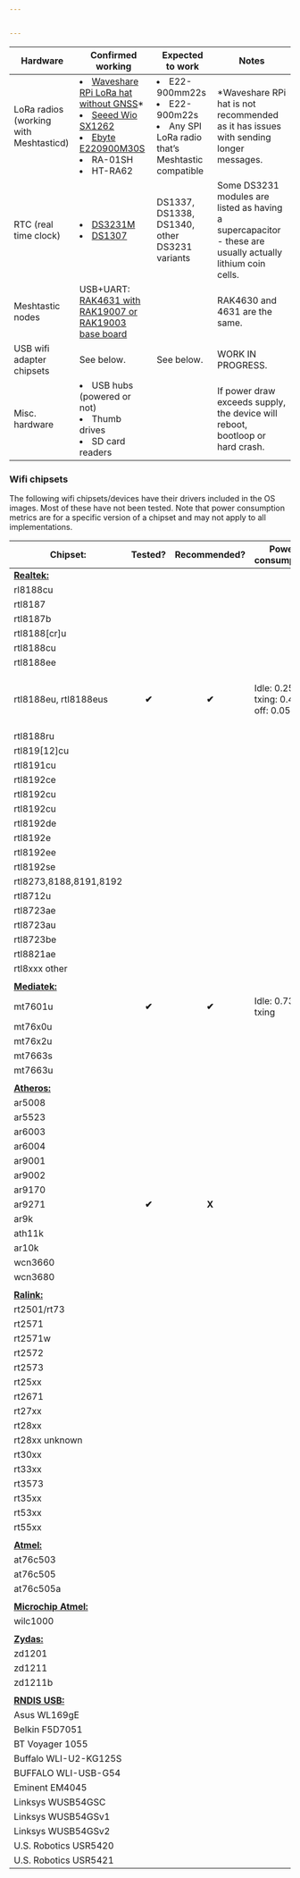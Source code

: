 ```yaml
---


---
```



<table>
<thead>
<tr>
<th>Hardware</th>
<th>Confirmed working</th>
<th>Expected to work</th>
<th>Notes</th>
</tr>
</thead>
<tbody>
<tr>
<td>LoRa radios (working with Meshtasticd)</td>
<td><li><a href="https://www.waveshare.com/sx1262-lorawan-hat.htm?sku=22002">Waveshare RPi LoRa hat without GNSS</a>*</li><li><a href="https://www.seeedstudio.com/Wio-SX1262-Wireless-Module-p-5981.html">Seeed Wio SX1262</a></li><li><a href="https://aliexpress.com/item/4000543921245.html">Ebyte E220900M30S</a></li><li>RA-01SH</li><li>HT-RA62</li></td>
<td><li>E22-900mm22s</li><li>E22-900m22s</li><li>Any SPI LoRa radio that’s Meshtastic compatible</li></td>
<td>*Waveshare RPi hat is not recommended as it has issues with sending longer messages.</td>
</tr>
<tr>
<td>RTC (real time clock)</td>
<td><li><a href="https://vi.aliexpress.com/item/1005007143842437.html">DS3231M</a></li><li><a href="https://vi.aliexpress.com/item/1005007143542894.html">DS1307</a></li></td>
<td>DS1337, DS1338, DS1340, other DS3231 variants</td>
<td>Some DS3231 modules are listed as having a supercapacitor - these are usually actually lithium coin cells.</td>
</tr>
<tr>
<td>Meshtastic nodes</td>
<td>USB+UART: <a href="https://store.rakwireless.com/products/wisblock-meshtastic-starter-kit">RAK4631 with RAK19007 or RAK19003 base board</a></td>
<td></td>
<td>RAK4630 and 4631 are the same.</td>
</tr>
<tr>
<td>USB wifi adapter chipsets</td>
<td>See below.</td>
<td>See below.</td>
<td>WORK IN PROGRESS.</td>
</tr>
<tr>
<td>Misc. hardware</td>
<td><li>USB hubs (powered or not)</li><li>Thumb drives</li><li>SD card readers</li></td>
<td></td>
<td>If power draw exceeds supply, the device will reboot, bootloop or hard crash.</td>
</tr>
</tbody>
</table><h3 id="wifi-chipsets">Wifi chipsets</h3>
<p>The following wifi chipsets/devices have their drivers included in the OS images. Most of these have not been tested. Note that power consumption metrics are for a specific version of a chipset and may not apply to all implementations.</p>

<table>
<thead>
<tr>
<th>Chipset:</th>
<th>Tested?</th>
<th>Recommended?</th>
<th>Power consumption</th>
<th>Notes</th>
</tr>
</thead>
<tbody>
<tr>
<td><strong><u>Realtek:</u></strong></td>
<td></td>
<td></td>
<td></td>
<td></td>
</tr>
<tr>
<td>rl8188cu</td>
<td></td>
<td></td>
<td></td>
<td></td>
</tr>
<tr>
<td>rtl8187</td>
<td></td>
<td></td>
<td></td>
<td></td>
</tr>
<tr>
<td>rtl8187b</td>
<td></td>
<td></td>
<td></td>
<td></td>
</tr>
<tr>
<td>rtl8188[cr]u</td>
<td></td>
<td></td>
<td></td>
<td></td>
</tr>
<tr>
<td>rtl8188cu</td>
<td></td>
<td></td>
<td></td>
<td></td>
</tr>
<tr>
<td>rtl8188ee</td>
<td></td>
<td></td>
<td></td>
<td></td>
</tr>
<tr>
<td>rtl8188eu, rtl8188eus</td>
<td><center><strong>✔</strong></center></td>
<td><center><strong>✔</strong></center></td>
<td>Idle: 0.25w, txing: 0.4w, off: 0.05w</td>
<td>Tested: <a href="https://techinfodepot.shoutwiki.com/wiki/TP-LINK_TL-WN725N_v2">TP-LINK TL-WN725N <strong>V2</strong></a></td>
</tr>
<tr>
<td>rtl8188ru</td>
<td></td>
<td></td>
<td></td>
<td></td>
</tr>
<tr>
<td>rtl819[12]cu</td>
<td></td>
<td></td>
<td></td>
<td></td>
</tr>
<tr>
<td>rtl8191cu</td>
<td></td>
<td></td>
<td></td>
<td></td>
</tr>
<tr>
<td>rtl8192ce</td>
<td></td>
<td></td>
<td></td>
<td></td>
</tr>
<tr>
<td>rtl8192cu</td>
<td></td>
<td></td>
<td></td>
<td></td>
</tr>
<tr>
<td>rtl8192cu</td>
<td></td>
<td></td>
<td></td>
<td></td>
</tr>
<tr>
<td>rtl8192de</td>
<td></td>
<td></td>
<td></td>
<td></td>
</tr>
<tr>
<td>rtl8192e</td>
<td></td>
<td></td>
<td></td>
<td></td>
</tr>
<tr>
<td>rtl8192ee</td>
<td></td>
<td></td>
<td></td>
<td></td>
</tr>
<tr>
<td>rtl8192se</td>
<td></td>
<td></td>
<td></td>
<td></td>
</tr>
<tr>
<td>rtl8273,8188,8191,8192</td>
<td></td>
<td></td>
<td></td>
<td></td>
</tr>
<tr>
<td>rtl8712u</td>
<td></td>
<td></td>
<td></td>
<td></td>
</tr>
<tr>
<td>rtl8723ae</td>
<td></td>
<td></td>
<td></td>
<td></td>
</tr>
<tr>
<td>rtl8723au</td>
<td></td>
<td></td>
<td></td>
<td></td>
</tr>
<tr>
<td>rtl8723be</td>
<td></td>
<td></td>
<td></td>
<td></td>
</tr>
<tr>
<td>rtl8821ae</td>
<td></td>
<td></td>
<td></td>
<td></td>
</tr>
<tr>
<td>rtl8xxx other</td>
<td></td>
<td></td>
<td></td>
<td></td>
</tr>
<tr>
<td></td>
<td></td>
<td></td>
<td></td>
<td></td>
</tr>
<tr>
<td><strong><u>Mediatek:</u></strong></td>
<td></td>
<td></td>
<td></td>
<td></td>
</tr>
<tr>
<td>mt7601u</td>
<td><center><strong>✔</strong></center></td>
<td><center><strong>✔</strong></center></td>
<td>Idle: 0.739w, txing</td>
<td></td>
</tr>
<tr>
<td>mt76x0u</td>
<td></td>
<td></td>
<td></td>
<td></td>
</tr>
<tr>
<td>mt76x2u</td>
<td></td>
<td></td>
<td></td>
<td></td>
</tr>
<tr>
<td>mt7663s</td>
<td></td>
<td></td>
<td></td>
<td></td>
</tr>
<tr>
<td>mt7663u</td>
<td></td>
<td></td>
<td></td>
<td></td>
</tr>
<tr>
<td></td>
<td></td>
<td></td>
<td></td>
<td></td>
</tr>
<tr>
<td><strong><u>Atheros:</u></strong></td>
<td></td>
<td></td>
<td></td>
<td></td>
</tr>
<tr>
<td>ar5008</td>
<td></td>
<td></td>
<td></td>
<td></td>
</tr>
<tr>
<td>ar5523</td>
<td></td>
<td></td>
<td></td>
<td></td>
</tr>
<tr>
<td>ar6003</td>
<td></td>
<td></td>
<td></td>
<td></td>
</tr>
<tr>
<td>ar6004</td>
<td></td>
<td></td>
<td></td>
<td></td>
</tr>
<tr>
<td>ar9001</td>
<td></td>
<td></td>
<td></td>
<td></td>
</tr>
<tr>
<td>ar9002</td>
<td></td>
<td></td>
<td></td>
<td></td>
</tr>
<tr>
<td>ar9170</td>
<td></td>
<td></td>
<td></td>
<td></td>
</tr>
<tr>
<td>ar9271</td>
<td><center><strong>✔</strong></center></td>
<td><center><strong>X</strong></center></td>
<td></td>
<td>Buggy</td>
</tr>
<tr>
<td>ar9k</td>
<td></td>
<td></td>
<td></td>
<td></td>
</tr>
<tr>
<td>ath11k</td>
<td></td>
<td></td>
<td></td>
<td></td>
</tr>
<tr>
<td>ar10k</td>
<td></td>
<td></td>
<td></td>
<td></td>
</tr>
<tr>
<td>wcn3660</td>
<td></td>
<td></td>
<td></td>
<td></td>
</tr>
<tr>
<td>wcn3680</td>
<td></td>
<td></td>
<td></td>
<td></td>
</tr>
<tr>
<td></td>
<td></td>
<td></td>
<td></td>
<td></td>
</tr>
<tr>
<td><strong><u>Ralink:</u></strong></td>
<td></td>
<td></td>
<td></td>
<td></td>
</tr>
<tr>
<td>rt2501/rt73</td>
<td></td>
<td></td>
<td></td>
<td></td>
</tr>
<tr>
<td>rt2571</td>
<td></td>
<td></td>
<td></td>
<td></td>
</tr>
<tr>
<td>rt2571w</td>
<td></td>
<td></td>
<td></td>
<td></td>
</tr>
<tr>
<td>rt2572</td>
<td></td>
<td></td>
<td></td>
<td></td>
</tr>
<tr>
<td>rt2573</td>
<td></td>
<td></td>
<td></td>
<td></td>
</tr>
<tr>
<td>rt25xx</td>
<td></td>
<td></td>
<td></td>
<td></td>
</tr>
<tr>
<td>rt2671</td>
<td></td>
<td></td>
<td></td>
<td></td>
</tr>
<tr>
<td>rt27xx</td>
<td></td>
<td></td>
<td></td>
<td></td>
</tr>
<tr>
<td>rt28xx</td>
<td></td>
<td></td>
<td></td>
<td></td>
</tr>
<tr>
<td>rt28xx unknown</td>
<td></td>
<td></td>
<td></td>
<td></td>
</tr>
<tr>
<td>rt30xx</td>
<td></td>
<td></td>
<td></td>
<td></td>
</tr>
<tr>
<td>rt33xx</td>
<td></td>
<td></td>
<td></td>
<td></td>
</tr>
<tr>
<td>rt3573</td>
<td></td>
<td></td>
<td></td>
<td></td>
</tr>
<tr>
<td>rt35xx</td>
<td></td>
<td></td>
<td></td>
<td></td>
</tr>
<tr>
<td>rt53xx</td>
<td></td>
<td></td>
<td></td>
<td></td>
</tr>
<tr>
<td>rt55xx</td>
<td></td>
<td></td>
<td></td>
<td></td>
</tr>
<tr>
<td></td>
<td></td>
<td></td>
<td></td>
<td></td>
</tr>
<tr>
<td><strong><u>Atmel:</u></strong></td>
<td></td>
<td></td>
<td></td>
<td></td>
</tr>
<tr>
<td>at76c503</td>
<td></td>
<td></td>
<td></td>
<td></td>
</tr>
<tr>
<td>at76c505</td>
<td></td>
<td></td>
<td></td>
<td></td>
</tr>
<tr>
<td>at76c505a</td>
<td></td>
<td></td>
<td></td>
<td></td>
</tr>
<tr>
<td></td>
<td></td>
<td></td>
<td></td>
<td></td>
</tr>
<tr>
<td><strong><u>Microchip Atmel:</u></strong></td>
<td></td>
<td></td>
<td></td>
<td></td>
</tr>
<tr>
<td>wilc1000</td>
<td></td>
<td></td>
<td></td>
<td></td>
</tr>
<tr>
<td></td>
<td></td>
<td></td>
<td></td>
<td></td>
</tr>
<tr>
<td><strong><u>Zydas:</u></strong></td>
<td></td>
<td></td>
<td></td>
<td></td>
</tr>
<tr>
<td>zd1201</td>
<td></td>
<td></td>
<td></td>
<td></td>
</tr>
<tr>
<td>zd1211</td>
<td></td>
<td></td>
<td></td>
<td></td>
</tr>
<tr>
<td>zd1211b</td>
<td></td>
<td></td>
<td></td>
<td></td>
</tr>
<tr>
<td></td>
<td></td>
<td></td>
<td></td>
<td></td>
</tr>
<tr>
<td><strong><u>RNDIS USB:</u></strong></td>
<td></td>
<td></td>
<td></td>
<td></td>
</tr>
<tr>
<td>Asus WL169gE</td>
<td></td>
<td></td>
<td></td>
<td></td>
</tr>
<tr>
<td>Belkin F5D7051</td>
<td></td>
<td></td>
<td></td>
<td></td>
</tr>
<tr>
<td>BT Voyager 1055</td>
<td></td>
<td></td>
<td></td>
<td></td>
</tr>
<tr>
<td>Buffalo WLI-U2-KG125S</td>
<td></td>
<td></td>
<td></td>
<td></td>
</tr>
<tr>
<td>BUFFALO WLI-USB-G54</td>
<td></td>
<td></td>
<td></td>
<td></td>
</tr>
<tr>
<td>Eminent EM4045</td>
<td></td>
<td></td>
<td></td>
<td></td>
</tr>
<tr>
<td>Linksys WUSB54GSC</td>
<td></td>
<td></td>
<td></td>
<td></td>
</tr>
<tr>
<td>Linksys WUSB54GSv1</td>
<td></td>
<td></td>
<td></td>
<td></td>
</tr>
<tr>
<td>Linksys WUSB54GSv2</td>
<td></td>
<td></td>
<td></td>
<td></td>
</tr>
<tr>
<td>U.S. Robotics USR5420</td>
<td></td>
<td></td>
<td></td>
<td></td>
</tr>
<tr>
<td>U.S. Robotics USR5421</td>
<td></td>
<td></td>
<td></td>
<td></td>
</tr>
</tbody>
</table>
